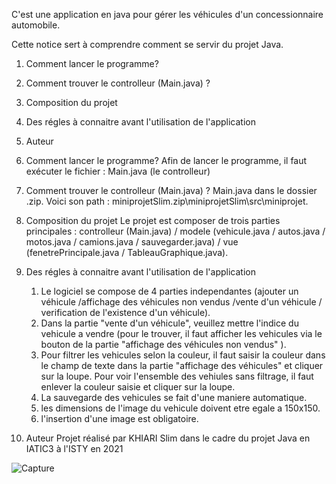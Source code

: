 C'est une application en java pour gérer les véhicules d'un concessionnaire automobile.

Cette notice sert à comprendre comment se servir du projet Java.

1) Comment lancer le programme?
2) Comment trouver le controlleur (Main.java) ?
3) Composition du projet
4) Des régles à connaitre avant l'utilisation de l'application
5) Auteur

1) Comment lancer le programme?
Afin de lancer le programme, il faut exécuter le fichier : Main.java (le controlleur)

2) Comment trouver le controlleur (Main.java) ?
Main.java dans le dossier .zip. Voici son path : miniprojetSlim.zip\miniprojetSlim\src\miniprojet.

3) Composition du projet
Le projet est composer de trois parties principales : controlleur (Main.java) / modele (vehicule.java / autos.java  / motos.java / camions.java / sauvegarder.java) / vue (fenetrePrincipale.java / TableauGraphique.java).

4) Des régles à connaitre avant l'utilisation de l'application
	1) Le logiciel se compose de 4 parties independantes (ajouter un véhicule /affichage des véhicules non vendus /vente d'un véhicule / verification de l'existence d'un véhicule).
	2) Dans la partie "vente d'un véhicule", veuillez mettre l'indice du vehicule a vendre (pour le trouver, il faut afficher les vehicules via le bouton de la partie "affichage des 	véhicules non vendus" ).
	3) Pour filtrer les vehicules selon la couleur, il faut saisir la couleur dans le champ de texte dans la partie "affichage des véhicules" et cliquer sur la loupe.
     	Pour voir l'ensemble des vehiules  sans filtrage, il faut enlever la couleur saisie et cliquer sur la loupe.
	4) La sauvegarde des vehicules se fait d'une maniere automatique.
	5) les dimensions de l'image du vehicule doivent  etre egale a 150x150.
	6) l'insertion d'une image est obligatoire.

5) Auteur
Projet réalisé par KHIARI Slim dans le cadre du projet Java en IATIC3 à l'ISTY en 2021

![Capture](https://user-images.githubusercontent.com/73532355/147876545-18f98c88-dc4a-4202-a45c-05fc131382d0.JPG)
